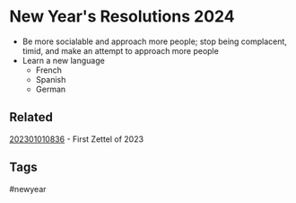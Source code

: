 # New Year's Resolutions 2024
* Be more socialable and approach more people; stop being complacent, timid, and
  make an attempt to approach more people
* Learn a new language
  - French
  - Spanish
  - German

## Related
[202301010836](../202301010836) - First Zettel of 2023

## Tags
#newyear
